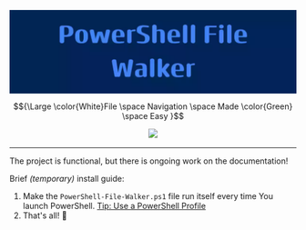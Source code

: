 <img
  align="center"
  src=".\GitHub-Assets\Banner.webp"
  alt="Banner With 'PowerShell File Walker' Text"
/>

$${\Large \color{White}File \space Navigation \space Made \color{Green} \space Easy }$$

<p align="center">
  <a href="https://example.com">
    <img src="https://img.shields.io/badge/Hello-World!-blue" />
  </a>
</p>

---

The project is functional, but there is ongoing work on the documentation!

Brief _(temporary)_ install guide:

1. Make the `PowerShell-File-Walker.ps1` file run itself every time You launch
   PowerShell. [Tip: Use a PowerShell Profile](https://learn.microsoft.com/en-us/powershell/module/microsoft.powershell.core/about/about_profiles)
2. That's all! :tada:
